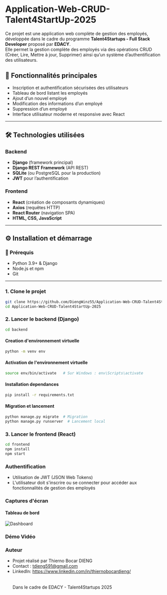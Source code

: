 # Application-Web-CRUD-Talent4StartUp-2025

Ce projet est une application web complète de gestion des employés, développée dans le cadre du programme **Talent4Startups - Full Stack Developer** proposé par **EDACY**.  
Elle permet la gestion complète des employés via des opérations CRUD (Créer, Lire, Mettre à jour, Supprimer) ainsi qu’un système d’authentification des utilisateurs.

## 🚀 Fonctionnalités principales

- Inscription et authentification sécurisées des utilisateurs
- Tableau de bord listant les employés
- Ajout d’un nouvel employé
- Modification des informations d’un employé
- Suppression d’un employé
- Interface utilisateur moderne et responsive avec React

---

## 🛠️ Technologies utilisées

### Backend

- **Django** (framework principal)
- **Django REST Framework** (API REST)
- **SQLite** (ou PostgreSQL pour la production)
- **JWT** pour l’authentification

### Frontend

- **React** (création de composants dynamiques)
- **Axios** (requêtes HTTP)
- **React Router** (navigation SPA)
- **HTML, CSS, JavaScript**

---

## ⚙️ Installation et démarrage

### 🔧 Prérequis

- Python 3.9+ & Django
- Node.js et npm
- Git

---
### 1. Clone le projet
```bash
git clone https://github.com/DiengWinz55/Application-Web-CRUD-Talent4StartUp-2025.git
cd Application-Web-CRUD-Talent4StartUp-2025
```
### 2. Lancer le backend (Django)
```bash
cd backend
```
#### Creation d'environnement virtuelle
```bash
python -m venv env
```
#### Activation de l'environnement virtuelle
```bash
source env/bin/activate   # Sur Windows : env\Scripts\activate
```
#### Installation dependances
```bash
pip install -r requirements.txt
```
#### Migration et lancement
```bash
python manage.py migrate  # Migration
python manage.py runserver  # Lancement local
```
### 3. Lancer le frontend (React)
```bash
cd frontend
npm install
npm start
```
### Authentification
- Utilisation de JWT (JSON Web Tokens)
- L'utilisateur doit s'inscrire ou se connecter pour accéder aux fonctionnalités de gestion des employés

### Captures d'écran
#### Tableau de bord
![Dashboard](Dashboard.png)

### Démo Vidéo

### Auteur
- Projet réalisé par Thierno Bocar DIENG
- Contact : tdieng591@gmail.com
- LinkedIn: https://www.linkedin.com/in/thiernobocardieng/ <br>  <br>  <br>
Dans le cadre de EDACY - Talent4Startups 2025



